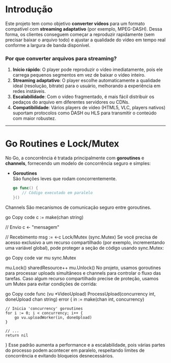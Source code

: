 # Introdução

Este projeto tem como objetivo **converter vídeos** para um formato compatível com **streaming adaptativo** (por exemplo, MPEG-DASH). Dessa forma, os clientes conseguem começar a reproduzir rapidamente (sem precisar baixar o arquivo todo) e ajustar a qualidade do vídeo em tempo real conforme a largura de banda disponível.

### Por que converter arquivos para streaming?
1. **Início rápido**: O player pode reproduzir o vídeo imediatamente, pois ele carrega pequenos segmentos em vez de baixar o vídeo inteiro.  
2. **Streaming adaptativo**: O player escolhe automaticamente a qualidade ideal (resolução, bitrate) para o usuário, melhorando a experiência em redes instáveis.  
3. **Escalabilidade**: Com o vídeo fragmentado, é mais fácil distribuir os pedaços do arquivo em diferentes servidores ou CDNs.  
4. **Compatibilidade**: Vários players de vídeo (HTML5, VLC, players nativos) suportam protocolos como DASH ou HLS para transmitir o conteúdo com maior robustez.

---

# Go Routines e Lock/Mutex

No Go, a concorrência é tratada principalmente com **goroutines** e **channels**, fornecendo um modelo de concorrência seguro e simples:

- **Goroutines**  
  São funções leves que rodam concorrentemente.
  ```go
  go func() {
      // Código executado em paralelo
  }()
Channels
São mecanismos de comunicação seguro entre goroutines.

go
Copy code
c := make(chan string)

// Envio
c <- "mensagem"

// Recebimento
msg := <-c
Lock/Mutex (sync.Mutex)
Se você precisa de acesso exclusivo a um recurso compartilhado (por exemplo, incrementando uma variável global), pode proteger a seção de código usando sync.Mutex:

go
Copy code
var mu sync.Mutex

mu.Lock()
sharedResource++
mu.Unlock()
No projeto, usamos goroutines para processar uploads simultâneos e channels para controlar o fluxo das tarefas. Caso algum recurso compartilhado precise de proteção, usamos um Mutex para evitar condições de corrida:

go
Copy code
func (vu *VideoUpload) ProcessUpload(concurrency int, doneUpload chan string) error {
    in := make(chan int, concurrency)

    // Inicia 'concurrency' goroutines
    for i := 0; i < concurrency; i++ {
        go vu.uploadWorker(in, doneUpload)
    }

    // ...
    return nil
}
Esse padrão aumenta a performance e a escalabilidade, pois várias partes do processo podem acontecer em paralelo, respeitando limites de concorrência e evitando bloqueios desnecessários.
